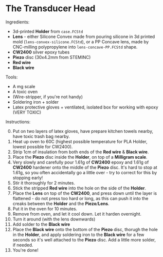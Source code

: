 # The Transducer Head

Ingredients:
- 3d-printed **Holder** from `case.FCStd`
- **Lens** - either Silicone Convex made from pouring silicone in 3d printed mold (`lens-convex-silicone.FCStd`), or a PP Concave lens, made by CNC-milling polypropylene into `lens-concave-PP.FCStd` shape.
- **CW2400** silver epoxy tubes
- **Piezo** disc (30x4.2mm from STEMINC)
- **Red wire**
- **Black wire**

Tools:
- A mg scale
- A toxic oven
- (Wire-stripper, if you're not handy)
- Soldering iron + solder
- Latex protective gloves + ventilated, isolated box for working with epoxy (VERY TOXIC)

Instructions:

0. Put on two layers of latex gloves, have prepare kitchen towels nearby, have toxic trash bag nearby.
1. Heat up oven to 60C (highest possible temperature for PLA Holder, lowest possible for CW2400).
2. Strip 1cm of insulation from both ends of the **Red wire** & **Black wire**.
3. Place the **Piezo** disc inside the **Holder**, on top of a **Milligram scale**.
4. Very slowly and carefully pour 1.61g of **CW2400** epoxy and 1.61g of **CW2400** hardener onto the middle of the **Piezo** disc. It's hard to stop at 1.61g, so you often accidentally go a little over - try to correct for this by stopping early!
5. Stir it thoroughly for 2 minutes.
6. Stick the stripped **Red wire** into the hole on the side of the **Holder**.
7. Place the **Lens** on top of the **CW2400**, and press down until the layer is flattened - do not press too hard or long, as this can push it into the creaks between the **Holder** and the **Piezo**/**Lens**.
8. Put it in the oven for 10 minutes.
9. Remove from oven, and let it cool down. Let it harden overnight.
10. Turn it around (with the lens downwards)
11. Add solder to the **Black wire**
12. Place the **Black wire** onto the bottom of the **Piezo** disc, thorugh the hole in the **Holder**, and apply soldering iron to the **Black wire** for a few seconds so it's well attached to the **Piezo** disc. Add a little more solder, if needed.
13. You're done!